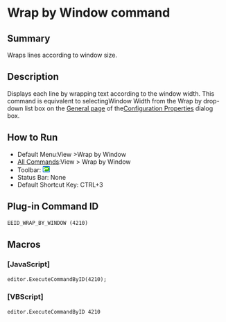 # Wrap by Window command

## Summary

Wraps lines according to window size.

## Description

Displays each line by wrapping text according to the window width. This command
is equivalent to selectingWindow Width from the
Wrap by drop-down list box
on the [General page](../../dlg/properties/general/index)
of the[Configuration Properties](../../dlg/properties/index) dialog box.

## How to Run

- Default Menu:View \>Wrap by Window
- [All Commands](../tools/all_commands):View >
Wrap by Window
- Toolbar: ![](../../images/wrapbywindow.gif)
- Status Bar: None
- Default Shortcut Key: CTRL+3

## Plug-in Command ID

```
EEID_WRAP_BY_WINDOW (4210)
```

## Macros

### \[JavaScript\]

```
editor.ExecuteCommandByID(4210);
```

### \[VBScript\]

```
editor.ExecuteCommandByID 4210
```

